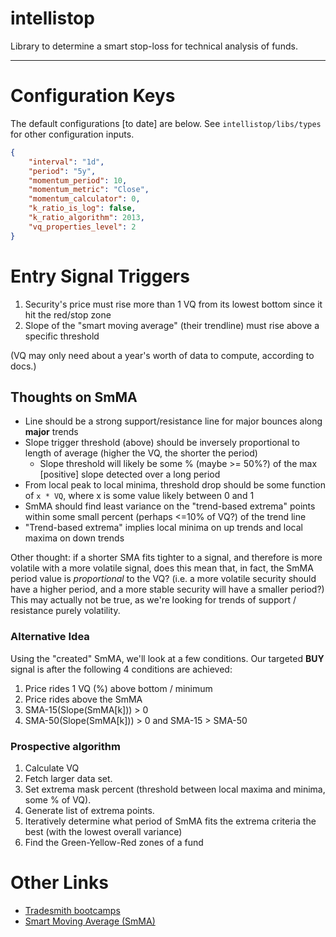 # intellistop
Library to determine a smart stop-loss for technical analysis of funds.

---

# Configuration Keys

The default configurations [to date] are below. See `intellistop/libs/types` for other configuration inputs.
```json
{
    "interval": "1d",
    "period": "5y",
    "momentum_period": 10,
    "momentum_metric": "Close",
    "momentum_calculator": 0,
    "k_ratio_is_log": false,
    "k_ratio_algorithm": 2013,
    "vq_properties_level": 2
}
```

# Entry Signal Triggers

1. Security's price must rise more than 1 VQ from its lowest bottom since it hit the red/stop zone
2. Slope of the "smart moving average" (their trendline) must rise above a specific threshold

(VQ may only need about a year's worth of data to compute, according to docs.)

## Thoughts on SmMA

* Line should be a strong support/resistance line for major bounces along **major** trends
* Slope trigger threshold (above) should be inversely proportional to length of average (higher the VQ, the shorter the period)
    * Slope threshold will likely be some % (maybe >= 50%?) of the max [positive] slope detected over a long period
* From local peak to local minima, threshold drop should be some function of `x * VQ`, where x is some value likely between 0 and 1
* SmMA should find least variance on the "trend-based extrema" points within some small percent (perhaps <=10% of VQ?) of the trend line
* "Trend-based extrema" implies local minima on up trends and local maxima on down trends

Other thought: if a shorter SMA fits tighter to a signal, and therefore is more volatile with a more volatile signal, does this mean that, in fact, the SmMA period value is _proportional_ to the VQ? (i.e. a more volatile security should have a higher period, and a more stable security will have a smaller period?) This may actually not be true, as we're looking for trends of support / resistance purely volatility.

### Alternative Idea

Using the "created" SmMA, we'll look at a few conditions. Our targeted **BUY** signal is after the following 4 conditions are achieved:

1. Price rides 1 VQ (%) above bottom / minimum
2. Price rides above the SmMA
3. SMA-15(Slope(SmMA[k])) > 0
4. SMA-50(Slope(SmMA[k])) > 0 and SMA-15 > SMA-50

### Prospective algorithm

1. Calculate VQ
2. Fetch larger data set.
3. Set extrema mask percent (threshold between local maxima and minima, some % of VQ).
4. Generate list of extrema points.
5. Iteratively determine what period of SmMA fits the extrema criteria the best (with the lowest overall variance)
6. Find the Green-Yellow-Red zones of a fund

# Other Links

* [Tradesmith bootcamps](https://tradesmith.zendesk.com/hc/en-us/sections/5551499479956-TradeSmith-Bootcamp-Beginner-Lessons)
* [Smart Moving Average (SmMA)](https://tradestops.com/blog/when-to-get-back-in/#:~:text=The%20Smart%20Moving%20Average%20tells,a%20bottom%20is%20in%20place.)